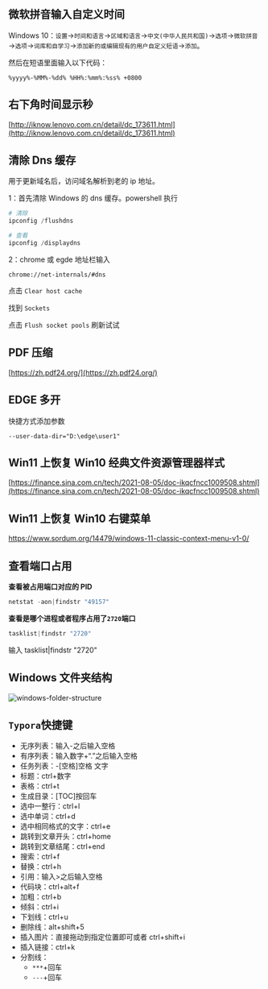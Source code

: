 ## 微软拼音输入自定义时间

Windows 10：`设置`→`时间和语言`→`区域和语言`→`中文(中华人民共和国)`→`选项`→`微软拼音`→`选项`→`词库和自学习`→`添加新的或编辑现有的用户自定义短语`→`添加`。

然后在短语里面输入以下代码：

```
%yyyy%-%MM%-%dd% %HH%:%mm%:%ss% +0800
```

## 右下角时间显示秒

[http://iknow.lenovo.com.cn/detail/dc_173611.html](http://iknow.lenovo.com.cn/detail/dc_173611.html)

## 清除 Dns 缓存

用于更新域名后，访问域名解析到老的 ip 地址。

1：首先清除 Windows 的 dns 缓存。powershell 执行

```powershell
# 清除
ipconfig /flushdns

# 查看
ipconfig /displaydns
```

2：chrome 或 egde 地址栏输入

```
chrome://net-internals/#dns
```

点击 `Clear host cache`

找到 `Sockets`

点击 `Flush socket pools` 刷新试试

## PDF 压缩

[https://zh.pdf24.org/](https://zh.pdf24.org/)

## EDGE 多开

快捷方式添加参数

```
--user-data-dir="D:\edge\user1"
```

## Win11 上恢复 Win10 经典文件资源管理器样式

[https://finance.sina.com.cn/tech/2021-08-05/doc-ikqcfncc1009508.shtml](https://finance.sina.com.cn/tech/2021-08-05/doc-ikqcfncc1009508.shtml)

## Win11 上恢复 Win10 右键菜单

https://www.sordum.org/14479/windows-11-classic-context-menu-v1-0/

## 查看端口占用

**查看被占用端口对应的 PID**

```powershell
netstat -aon|findstr "49157"
```

**查看是哪个进程或者程序占用了`2720`端口**

```powershell
tasklist|findstr "2720"
```

输入 tasklist|findstr "2720"

## Windows 文件夹结构

![windows-folder-structure](https://static.yoouu.cn/imgs/doc/basic/others/windows-folder-structure.png)

## `Typora`快捷键

- 无序列表：输入-之后输入空格
- 有序列表：输入数字+“.”之后输入空格
- 任务列表：-[空格]空格 文字
- 标题：ctrl+数字
- 表格：ctrl+t
- 生成目录：[TOC]按回车
- 选中一整行：ctrl+l
- 选中单词：ctrl+d
- 选中相同格式的文字：ctrl+e
- 跳转到文章开头：ctrl+home
- 跳转到文章结尾：ctrl+end
- 搜索：ctrl+f
- 替换：ctrl+h
- 引用：输入>之后输入空格
- 代码块：ctrl+alt+f
- 加粗：ctrl+b
- 倾斜：ctrl+i
- 下划线：ctrl+u
- 删除线：alt+shift+5
- 插入图片：直接拖动到指定位置即可或者 ctrl+shift+i
- 插入链接：ctrl+k
- 分割线：
  - `***`+回车
  - `---`+回车
